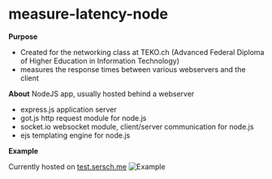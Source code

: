 # measure-latency-node

**Purpose**

* Created for the networking class at TEKO.ch (Advanced Federal Diploma of Higher Education in Information Technology)
* measures the response times between various webservers and the client

**About**
NodeJS app, usually hosted behind a webserver
* express.js application server
* got.js http request module for node.js
* socket.io websocket module, client/server communication for node.js
* ejs templating engine for node.js


**Example**

Currently hosted on [test.sersch.me](https://test.sersch.me/view)
![Example](https://i.imgur.com/UHY8SdS.gif)

